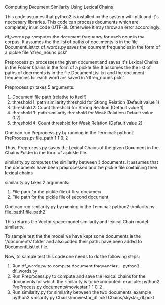 Computing Document Similarity Using Lexical Chains

This code assumes that python2 is installed on the system with nltk and it's neccesary libiraries.
This code can process documents which are completely in unicode (UTF-8). Otherwise it may throw an error accordingly.

df_words.py computes the document frequency for each noun in the corpus. 
It assumes the the list of paths of documents is in the file DocumentList.txt 
df_words.py saves the doument frequencies in the form of a pickle file 'dfreq_nouns.pckl'

Preprocess.py processes the given document and saves it's Lexical Chains in the Folder Chains in the form of a pickle file.
It assumes the the list of paths of documents is in the file DocumentList.txt and the document frequencies for each word are saved in 'dfreq_nouns.pckl'. 

Preprocess.py takes 5 arguments:
1) Document file path (relative to itself)
2) threshold 1: path similarity threshold for Strong Relation (Default value 1)
3) threshold 2: Count threshold for Strong Relation (Default value 1)
4) threshold 3: path similarity threshold for Weak Relation (Default value 0.2)
5) threshold 4: Count threshold for Weak Relation (Default value 2)

One can run Preprocess.py by running in the Terminal:     python2 PreProcess.py file_path 1 1 0. 2

Thus, Preprocess.py saves the Lexical Chains of the given Document in the Chains Folder in the form of a pickle file.

similarity.py computes the similarity between 2 documents. It assumes that  the documents have been preprocessed 
and the pickle file containing their lexical chains. 

similarity.py takes 2 arguments:
1) File path for the pickle file of first document
2) File path for the pickle file of second document

One can run similarity.py by running in the Terminal:     python2 similarity.py file_path1 file_path2

This returns the Vector space model similarity and lexical Chain model similarity.

To sample test the the model we have kept some documents in the '/documents' folder and also added their paths have been 
added to DocumentList.txt file.

Now, to sample test this code one needs to do the following steps:

1) Run df_words.py to compute document frequencies. : python2 df_words.py
2) Run Preprocess.py to compute and save the lexical chains for the documents for which the similarity is to be computed.
example: python2 PreProcess.py documents/moviestar 1 1 0. 2
3) Run similarity.py for similarity between the two documents:
example python2 similarity.py Chains/moviestar_dl.pckl Chains/skystar_dl.pckl
